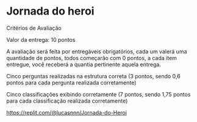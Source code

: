 # Jornada do heroi 

Critérios de Avaliação

Valor da entrega: 10 pontos

A avaliação será feita por entregáveis obrigatórios, cada um valerá uma quantidade de pontos, todos começarão com 0 pontos, a cada item entregue, você receberá a quantia pertinente aquela entrega.

Cinco perguntas realizadas na estrutura correta (3 pontos, sendo 0,6 pontos para cada pergunta realizada corretamente)

Cinco classificações exibindo corretamente (7 pontos, sendo 1,75 pontos para cada classificação realizada corretamente)

https://replit.com/@lucasnnn/Jornada-do-Heroi
